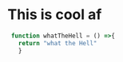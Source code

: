 # This is cool af
 ```javascript
  function whatTheHell = () =>{
    return "what the Hell"
    }
 ```
